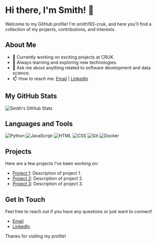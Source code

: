 # Hi there, I'm Smith! 👋

Welcome to my GitHub profile! I'm smith193-cruk, and here you'll find a collection of my projects, contributions, and interests. 

## About Me

- 🔭 Currently working on exciting projects at CRUK.
- 🌱 Always learning and exploring new technologies.
- 💬 Ask me about anything related to software development and data science.
- 📫 How to reach me: [Email](mailto:paul.smith@cancer.org.uk) | [LinkedIn](https://www.linkedin.com/in/psmith282)

## My GitHub Stats

![Smith's GitHub Stats](https://github-readme-stats.vercel.app/api?username=smith193-cruk&show_icons=true&theme=radical)

## Languages and Tools

![Python](https://img.shields.io/badge/-Python-000?&logo=Python)
![JavaScript](https://img.shields.io/badge/-JavaScript-000?&logo=JavaScript)
![HTML](https://img.shields.io/badge/-HTML-000?&logo=HTML5)
![CSS](https://img.shields.io/badge/-CSS-000?&logo=CSS3)
![Git](https://img.shields.io/badge/-Git-000?&logo=Git)
![Docker](https://img.shields.io/badge/-Docker-000?&logo=Docker)

## Projects

Here are a few projects I've been working on:

- [Project 1](https://github.com/smith193-cruk/project1): Description of project 1.
- [Project 2](https://github.com/smith193-cruk/project2): Description of project 2.
- [Project 3](https://github.com/smith193-cruk/project3): Description of project 3.

## Get In Touch

Feel free to reach out if you have any questions or just want to connect!

- [Email](mailto:paul.smith@cancer.org.uk)
- [LinkedIn](https://www.linkedin.com/in/psmith282)

Thanks for visiting my profile!
